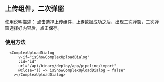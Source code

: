## 上传组件，二次弹窗

使用说明描述：
点击选择上传组件，上传数据成功之后，出现二次弹窗，二次弹窗选择好内容后，点击保存。

### 使用方法

```vue
  <ComplexUploadDialog
      v-if="isShowComplexUploadDialog"
      :id="id"
      url="/api/binary/deploy/app/pipeline/import"
      @close="() => isShowComplexUploadDialog = false"
    ></ComplexUploadDialog>
```
